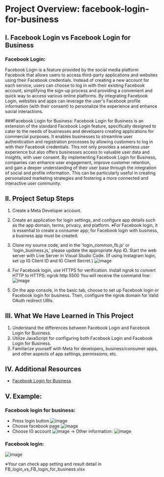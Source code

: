 # Project Overview: facebook-login-for-business

## I. Facebook Login vs Facebook Login for Business
### Facebook Login:
Facebook Login is a feature provided by the social media platform Facebook that allows users to access third-party applications and websites using their Facebook credentials. Instead of creating a new account for each service, users can choose to log in with their existing Facebook account, simplifying the sign-up process and providing a convenient and quick way to access various online platforms. By integrating Facebook Login, websites and apps can leverage the user's Facebook profile information (with their consent) to personalize the experience and enhance social interactions.

###Facebook Login for Business:
Facebook Login for Business is an extension of the standard Facebook Login feature, specifically designed to cater to the needs of businesses and developers creating applications for commercial purposes. It enables businesses to streamline user authentication and registration processes by allowing customers to log in with their Facebook credentials. This not only provides a seamless user experience but also offers businesses access to valuable user data and insights, with user consent. By implementing Facebook Login for Business, companies can enhance user engagement, improve customer retention, and gain a deeper understanding of their user base through the integration of social and profile information. This can be particularly useful in creating personalized marketing strategies and fostering a more connected and interactive user community.

## II. Project Setup Steps
1. Create a Meta Developer account.
2. Create an application for login settings, and configure app details such as the app domain, terms, privacy, and platform.
※For Facebook login, it is essential to create a consumer app; for Facebook login with business, a business app must be created.
3. Clone my source code, and in the 'login_common_fb.js' or 'login_business.js,' please update the appropriate App ID. Start the web server with Live Server in Visual Studio Code.
(If using Instagram login, set up IG Client ID and IG Client Secret.)
![image](https://github.com/SangVoIT/facebook-login-for-business/assets/63042991/b628ef89-cf6f-4b14-8cff-9ad78333dc67)

4. For Facebook login, use HTTPS for verification. Install ngrok to convert HTTP to HTTPS:
ngrok http 5500
You will receive the command line:
![image](https://github.com/SangVoIT/facebook-login-for-business/assets/63042991/cba8fec4-3a23-4ac2-87e2-b1adbfc85490)

5. On the app console, in the basic tab, choose to set up Facebook login or Facebook login for business. Then, configure the ngrok domain for Valid OAuth redirect URIs.


## III. What We Have Learned in This Project
1. Understand the differences between Facebook Login and Facebook Login for Business.
2. Utilize JavaScript for configuring both Facebook Login and Facebook Login for Business.
3. Familiarize yourself with Meta for developers, business/consumer apps, and other aspects of app settings, permissions, etc.


## IV. Additional Resources
- [Facebook Login for Business](https://developers.facebook.com/docs/facebook-login/facebook-login-for-business/)

## V. Example:
### Facebook login for business:
- Press login button
![image](https://github.com/SangVoIT/facebook-login-for-business/assets/63042991/f6908a58-6e05-40b6-9cf6-addaa2da8772)
- Choose facebook page
![image](https://github.com/SangVoIT/facebook-login-for-business/assets/63042991/b5290da5-6ad6-4c45-ad9f-c8c0b060ff01)
- Choose IG account
![image](https://github.com/SangVoIT/facebook-login-for-business/assets/63042991/ae51da93-e6cf-4e62-9de5-061fbfa11526)
→ Other information:
![image](https://github.com/SangVoIT/facebook-login-for-business/assets/63042991/e471011e-726e-4a2f-bb04-539e0de63966)

### Facebook login:
![image](https://github.com/SangVoIT/facebook-login-for-business/assets/63042991/1709543e-6edf-4894-b64b-de0780629849)

※Your can check app setting and result detail in FB_login_vs_FB_login_for_business.xlsx
